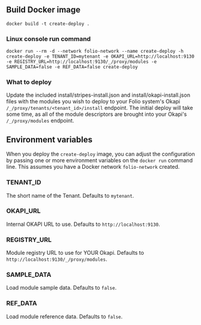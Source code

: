 ## Build Docker image

`docker build -t create-deploy .`

### Linux console run command

`docker run --rm -d --network folio-network --name create-deploy -h create-deploy -e TENANT_ID=mytenant -e OKAPI_URL=http://localhost:9130 -e REGISTRY_URL=http://localhost:9130/_/proxy/modules -e SAMPLE_DATA=false -e REF_DATA=false create-deploy`

### What to deploy

Update the included install/stripes-install.json and install/okapi-install.json files with the modules you wish to deploy to your Folio system's Okapi `/_/proxy/tenants/<tenant_id>/install` endpoint. The initial deploy will take some time, as all of the module descriptors are brought into your Okapi's `/_/proxy/modules` endpoint.

## Environment variables

When you deploy the `create-deploy` image, you can adjust the configuration by passing one or more environment variables on the `docker run` command line. This assumes you have a Docker network `folio-network` created.

### TENANT_ID

The short name of the Tenant. Defaults to `mytenant`.

### OKAPI_URL

Internal OKAPI URL to use. Defaults to `http://localhost:9130`.

### REGISTRY_URL

Module registry URL to use for YOUR Okapi. Defaults to `http://localhost:9130/_/proxy/modules`.

### SAMPLE_DATA

Load module sample data. Defaults to `false`.

### REF_DATA

Load module reference data. Defaults to `false`.